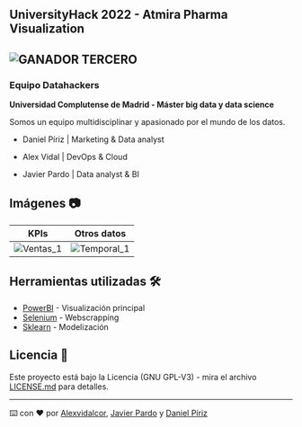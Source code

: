 ## UniversityHack 2022 - Atmira Pharma Visualization

## ![GANADOR TERCERO](#https://github.com/Alexvidalcor/DatathonProject)

### Equipo Datahackers

**Universidad Complutense de Madrid - Máster big data y data science**


Somos un equipo multidisciplinar y apasionado por el mundo de los datos.

* Daniel Píriz | Marketing & Data analyst

* Alex Vidal   | DevOps & Cloud

* Javier Pardo | Data analyst & BI


## Imágenes 📷

KPIs         |  Otros datos
:-------------------------:|:-------------------------:
![Ventas_1](https://github.com/Alexvidalcor/DatathonProject/blob/main/Inputs/UniversityHack%20-%20Web_V1.png?raw=true)  |  ![Temporal_1](https://github.com/Alexvidalcor/DatathonProject/blob/main/Inputs/UniversityHack-Web_V3.png?raw=true)

## Herramientas utilizadas 🛠️

* [PowerBI](https://powerbi.microsoft.com/en-us/) - Visualización principal
* [Selenium](https://www.selenium.dev/) - Webscrapping
* [Sklearn](https://scikit-learn.org/stable/index.html) - Modelización


## Licencia 📄

Este proyecto está bajo la Licencia (GNU GPL-V3) - mira el archivo [LICENSE.md](LICENSE.md) para detalles.


---
⌨️ con ❤️ por [Alexvidalcor](https://github.com/Alexvidalcor), [Javier Pardo](https://github.com/Jpardo07) y [Daniel Píriz](https://github.com/dpirizf)





